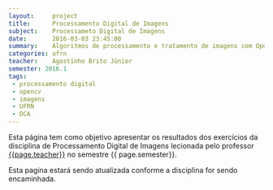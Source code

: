 ```yaml
---
layout:     project
title:      Processamento Digital de Imagens
subject:    Processameto Digital de Imagens
date:       2016-03-03 23:45:00
summary:    Algoritmos de processamento e tratamento de imagens com OpenCV
categories: ufrn
teacher:    Agostinho Brito Júnior
semester: 2016.1
tags:
 - processamento digital
 - opencv
 - imagens
 - UFRN
 - DCA
---
```

Esta página tem como objetivo apresentar os resultados dos exercícios da disciplina de Processamento Digital de Imagens
lecionada pelo professor [{{page.teacher}}][1] no semestre {{ page.semester}}.

Esta pagina estará sendo atualizada conforme a disciplina for sendo encaminhada.

[1]: http://agostinhobritojr.github.io/
